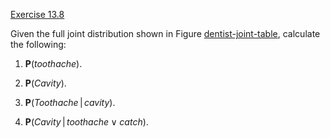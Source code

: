 [Exercise 13.8](13-8/)

Given the full joint distribution shown in
Figure [dentist-joint-table](#/), calculate the following:

1.  $\textbf{P}({toothache})$.

2.  $\textbf{P}({Cavity})$.

3.  $\textbf{P}({Toothache}{{\,|\,}}{cavity})$.

4.  $\textbf{P}({Cavity}{{\,|\,}}{toothache}\lor {catch})$.

